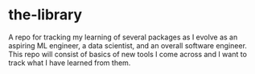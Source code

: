 # the-library
A repo for tracking my learning of several packages as I evolve as an aspiring ML engineer, a data scientist, and an overall software engineer. This repo will consist of basics of new tools I come across and I want to track what I have learned from them.
